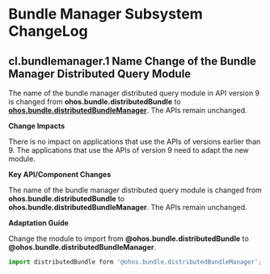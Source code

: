 # Bundle Manager Subsystem ChangeLog

## cl.bundlemanager.1 Name Change of the Bundle Manager Distributed Query Module

The name of the bundle manager distributed query module in API version 9 is changed from **ohos.bundle.distributedBundle** to **[ohos.bundle.distributedBundleManager](https://gitee.com/openharmony/interface_sdk-js/blob/master/api/@ohos.bundle.distributedBundleManager.d.ts)**. The APIs remain unchanged.

**Change Impacts**

There is no impact on applications that use the APIs of versions earlier than 9. The applications that use the APIs of version 9 need to adapt the new module.

**Key API/Component Changes**

The name of the bundle manager distributed query module is changed from **ohos.bundle.distributedBundle** to **ohos.bundle.distributedBundleManager**. The APIs remain unchanged.

**Adaptation Guide**

Change the module to import from **@ohos.bundle.distributedBundle** to **@ohos.bundle.distributedBundleManager**.

```ts
import distributedBundle form '@ohos.bundle.distributedBundleManager';
```
